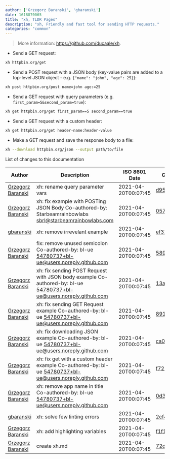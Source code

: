 ```yaml
---
author: ['Grzegorz Baranski', 'gbaranski']
date: 1618870065
title: "xh, TLDR Pages"
description: "xh, Friendly and fast tool for sending HTTP requests."
categories: "common"
---
```

> More information: <https://github.com/ducaale/xh>.

- Send a GET request:

```bash
xh httpbin.org/get
```

- Send a POST request with a JSON body (key-value pairs are added to a top-level JSON object - e.g. `{"name": "john", "age": 25}`):

```bash
xh post httpbin.org/post name=john age:=25
```

- Send a GET request with query parameters (e.g. `first_param=5&second_param=true`):

```bash
xh get httpbin.org/get first_param==5 second_param==true
```

- Send a GET request with a custom header:

```bash
xh get httpbin.org/get header-name:header-value
```

- Make a GET request and save the response body to a file:

```bash
xh --download httpbin.org/json --output path/to/file
```
List of changes to this documentation


Author | Description | ISO 8601 Date | GitHub link
------|-----|-----|-----
[Grzegorz Baranski](mailto:root@gbaranski.com) | xh: rename query parameter vars | 2021-04-20T00:07:45 | [d95f3adf9f52](https://github.com/tldr-pages/tldr/commit/d95f3adf9f5245e021951ddeee8aa781f759a4ac)
[Grzegorz Baranski](mailto:root@gbaranski.com) | xh: fix example with POSTing JSON Body Co-authored-by: Starbeamrainbowlabs <sbrl@starbeamrainbowlabs.com> | 2021-04-20T00:07:45 | [0579078491b7](https://github.com/tldr-pages/tldr/commit/0579078491b7b74ffaff3e7d9d621e2c73a1dfd1)
[gbaranski](mailto:root@gbaranski.com) | xh: remove irrevelant example | 2021-04-20T00:07:45 | [ef319c824078](https://github.com/tldr-pages/tldr/commit/ef319c82407836b9849b78c248f417a52437e989)
[Grzegorz Baranski](mailto:root@gbaranski.com) | fix: remove unused semicolon Co-authored-by: bl-ue <54780737+bl-ue@users.noreply.github.com> | 2021-04-20T00:07:45 | [5898f92cee19](https://github.com/tldr-pages/tldr/commit/5898f92cee19b38f408745f1c54513ecacad6989)
[Grzegorz Baranski](mailto:root@gbaranski.com) | xh: fix sending POST Request with JSON body example Co-authored-by: bl-ue <54780737+bl-ue@users.noreply.github.com> | 2021-04-20T00:07:45 | [13ab7eae616d](https://github.com/tldr-pages/tldr/commit/13ab7eae616db51d72b2f62750fb61c203b6ed87)
[Grzegorz Baranski](mailto:root@gbaranski.com) | xh: fix sending GET Request example Co-authored-by: bl-ue <54780737+bl-ue@users.noreply.github.com> | 2021-04-20T00:07:45 | [8918dd4d6d42](https://github.com/tldr-pages/tldr/commit/8918dd4d6d427b0800ffa3f520dad60be10bda38)
[Grzegorz Baranski](mailto:root@gbaranski.com) | xh: fix downloading JSON example Co-authored-by: bl-ue <54780737+bl-ue@users.noreply.github.com> | 2021-04-20T00:07:45 | [ca04bb9921cd](https://github.com/tldr-pages/tldr/commit/ca04bb9921cde8f0e69c5a56f7122a6833488746)
[Grzegorz Baranski](mailto:root@gbaranski.com) | xh: fix get with a custom header example Co-authored-by: bl-ue <54780737+bl-ue@users.noreply.github.com> | 2021-04-20T00:07:45 | [f727e15ee7b8](https://github.com/tldr-pages/tldr/commit/f727e15ee7b89a7350d5add775561bdd02f1733e)
[Grzegorz Baranski](mailto:root@gbaranski.com) | xh: remove app name in title Co-authored-by: bl-ue <54780737+bl-ue@users.noreply.github.com> | 2021-04-20T00:07:45 | [0d3b7d7f7e6f](https://github.com/tldr-pages/tldr/commit/0d3b7d7f7e6fc8cfd590a0d0b8fae17dfe13fc95)
[gbaranski](mailto:root@gbaranski.com) | xh: solve few linting errors | 2021-04-20T00:07:45 | [2cf485847f9a](https://github.com/tldr-pages/tldr/commit/2cf485847f9a64cd9f83cd9ee65ee56fdbdd70a1)
[Grzegorz Baranski](mailto:root@gbaranski.com) | xh: add highlighting variables | 2021-04-20T00:07:45 | [f1f15b255b97](https://github.com/tldr-pages/tldr/commit/f1f15b255b977bbc0f031c247c1209f5936d4698)
[Grzegorz Baranski](mailto:root@gbaranski.com) | create xh.md | 2021-04-20T00:07:45 | [72dabb9f7375](https://github.com/tldr-pages/tldr/commit/72dabb9f73756524049eec041d65c518118e2b0a)

